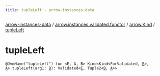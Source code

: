 ```yaml
---
title: tupleLeft - arrow-instances-data
---
```


[arrow-instances-data](../../index.html) / [arrow.instances.validated.functor](../index.html) / [arrow.Kind](index.html) / [tupleLeft](./tuple-left.html)

# tupleLeft

`@JvmName("tupleLeft") fun <E, A, B> Kind<Kind<ForValidated, `[`E`](tuple-left.html#E)`>, `[`A`](tuple-left.html#A)`>.tupleLeft(arg1: `[`B`](tuple-left.html#B)`): Validated<`[`E`](tuple-left.html#E)`, Tuple2<`[`B`](tuple-left.html#B)`, `[`A`](tuple-left.html#A)`>>`